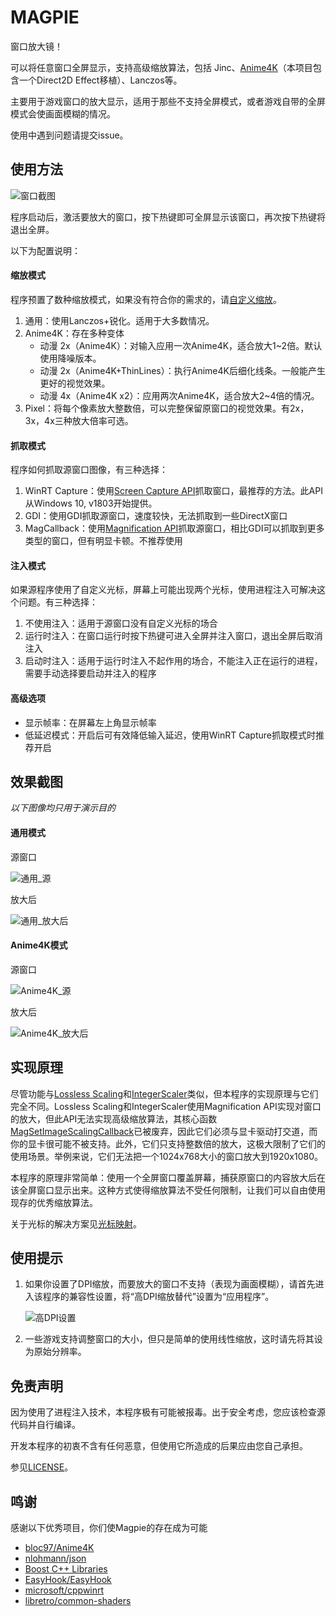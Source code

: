 # MAGPIE

窗口放大镜！

可以将任意窗口全屏显示，支持高级缩放算法，包括 Jinc、[Anime4K](https://github.com/bloc97/Anime4K)（本项目包含一个Direct2D Effect移植）、Lanczos等。

主要用于游戏窗口的放大显示，适用于那些不支持全屏模式，或者游戏自带的全屏模式会使画面模糊的情况。

使用中遇到问题请提交issue。

## 使用方法

![窗口截图](img/窗口截图.png)

程序启动后，激活要放大的窗口，按下热键即可全屏显示该窗口，再次按下热键将退出全屏。

以下为配置说明：

#### 缩放模式

程序预置了数种缩放模式，如果没有符合你的需求的，请[自定义缩放](docs/自定义缩放.md)。

1. 通用：使用Lanczos+锐化。适用于大多数情况。
2. Anime4K：存在多种变体
   * 动漫 2x（Anime4K）：对输入应用一次Anime4K，适合放大1~2倍。默认使用降噪版本。
   * 动漫 2x（Anime4K+ThinLines）：执行Anime4K后细化线条。一般能产生更好的视觉效果。
   * 动漫 4x（Anime4K x2）：应用两次Anime4K，适合放大2~4倍的情况。
3. Pixel：将每个像素放大整数倍，可以完整保留原窗口的视觉效果。有2x，3x，4x三种放大倍率可选。

#### 抓取模式

程序如何抓取源窗口图像，有三种选择：

1. WinRT Capture：使用[Screen Capture API](https://docs.microsoft.com/en-us/windows/uwp/audio-video-camera/screen-capture)抓取窗口，最推荐的方法。此API从Windows 10, v1803开始提供。
2. GDI：使用GDI抓取源窗口，速度较快，无法抓取到一些DirectX窗口
3. MagCallback：使用[Magnification API](https://docs.microsoft.com/en-us/previous-versions/windows/desktop/magapi/entry-magapi-sdk)抓取源窗口，相比GDI可以抓取到更多类型的窗口，但有明显卡顿。不推荐使用

#### 注入模式

如果源程序使用了自定义光标，屏幕上可能出现两个光标，使用进程注入可解决这个问题。有三种选择：

1. 不使用注入：适用于源窗口没有自定义光标的场合
2. 运行时注入：在窗口运行时按下热键可进入全屏并注入窗口，退出全屏后取消注入
3. 启动时注入：适用于运行时注入不起作用的场合，不能注入正在运行的进程，需要手动选择要启动并注入的程序

#### 高级选项

* 显示帧率：在屏幕左上角显示帧率
* 低延迟模式：开启后可有效降低输入延迟，使用WinRT Capture抓取模式时推荐开启

## 效果截图

*以下图像均只用于演示目的*

#### 通用模式

源窗口

![通用_源](img/通用_源.png)

放大后

![通用_放大后](img/通用_放大后.png)

#### Anime4K模式

源窗口

![Anime4K_源](img/Anime4K_源.png)

放大后

![Anime4K_放大后](img/Anime4K_放大后.png)

## 实现原理

尽管功能与[Lossless Scaling](https://store.steampowered.com/app/993090/Lossless_Scaling/)和[IntegerScaler](https://tanalin.com/en/projects/integer-scaler/)类似，但本程序的实现原理与它们完全不同。Lossless Scaling和IntegerScaler使用Magnification API实现对窗口的放大，但此API无法实现高级缩放算法，其核心函数[MagSetImageScalingCallback](https://docs.microsoft.com/en-us/windows/win32/api/magnification/nf-magnification-magsetimagescalingcallback)已被废弃，因此它们必须与显卡驱动打交道，而你的显卡很可能不被支持。此外，它们只支持整数倍的放大，这极大限制了它们的使用场景。举例来说，它们无法把一个1024x768大小的窗口放大到1920x1080。

本程序的原理非常简单：使用一个全屏窗口覆盖屏幕，捕获原窗口的内容放大后在该全屏窗口显示出来。这种方式使得缩放算法不受任何限制，让我们可以自由使用现存的优秀缩放算法。

关于光标的解决方案见[光标映射](./docs/光标映射.md)。

## 使用提示

1. 如果你设置了DPI缩放，而要放大的窗口不支持（表现为画面模糊），请首先进入该程序的兼容性设置，将“高DPI缩放替代”设置为“应用程序”。

   ![高DPI设置](img/高DPI设置.png)

2. 一些游戏支持调整窗口的大小，但只是简单的使用线性缩放，这时请先将其设为原始分辨率。

## 免责声明

因为使用了进程注入技术，本程序极有可能被报毒。出于安全考虑，您应该检查源代码并自行编译。

开发本程序的初衷不含有任何恶意，但使用它所造成的后果应由您自己承担。

参见[LICENSE](./LICENSE)。

## 鸣谢

感谢以下优秀项目，你们使Magpie的存在成为可能

* [bloc97/Anime4K](https://github.com/bloc97/Anime4K)
* [nlohmann/json](https://github.com/nlohmann/json)
* [Boost C++ Libraries](https://www.boost.org/)
* [EasyHook/EasyHook](https://github.com/EasyHook/EasyHook)
* [microsoft/cppwinrt](https://github.com/microsoft/cppwinrt)
* [libretro/common-shaders](https://github.com/libretro/common-shaders)

